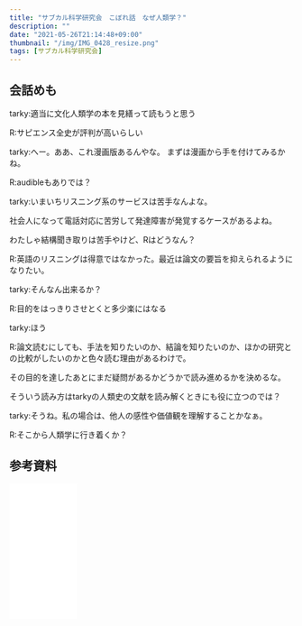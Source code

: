 ```yaml
---
title: "サブカル科学研究会　こぼれ話　なぜ人類学？"
description: ""
date: "2021-05-26T21:14:48+09:00"
thumbnail: "/img/IMG_0428_resize.png"
tags: [サブカル科学研究会]
---
```

## 会話めも
tarky:適当に文化人類学の本を見繕って読もうと思う

R:サピエンス全史が評判が高いらしい

tarky:へー。ああ、これ漫画版あるんやな。
まずは漫画から手を付けてみるかね。

R:audibleもありでは？

tarky:いまいちリスニング系のサービスは苦手なんよな。

社会人になって電話対応に苦労して発達障害が発覚するケースがあるよね。

わたしゃ結構聞き取りは苦手やけど、Rはどうなん？

R:英語のリスニングは得意ではなかった。最近は論文の要旨を抑えられるようになりたい。

tarky:そんなん出来るか？

R:目的をはっきりさせとくと多少楽にはなる

tarky:ほう

R:論文読むにしても、手法を知りたいのか、結論を知りたいのか、ほかの研究との比較がしたいのかと色々読む理由があるわけで。

その目的を達したあとにまだ疑問があるかどうかで読み進めるかを決めるな。

そういう読み方はtarkyの人類史の文献を読み解くときにも役に立つのでは？

tarky:そうね。私の場合は、他人の感性や価値観を理解することかなぁ。

R:そこから人類学に行き着くか？

## 参考資料
<iframe style="width:120px;height:240px;" marginwidth="0" marginheight="0" scrolling="no" frameborder="0" src="//rcm-fe.amazon-adsystem.com/e/cm?lt1=_blank&bc1=000000&IS2=1&bg1=FFFFFF&fc1=000000&lc1=0000FF&t=subculturesci-22&language=ja_JP&o=9&p=8&l=as4&m=amazon&f=ifr&ref=as_ss_li_til&asins=B01LW7JZLC&linkId=d7ee85768b09dc2be28d59cce3c54450"></iframe>